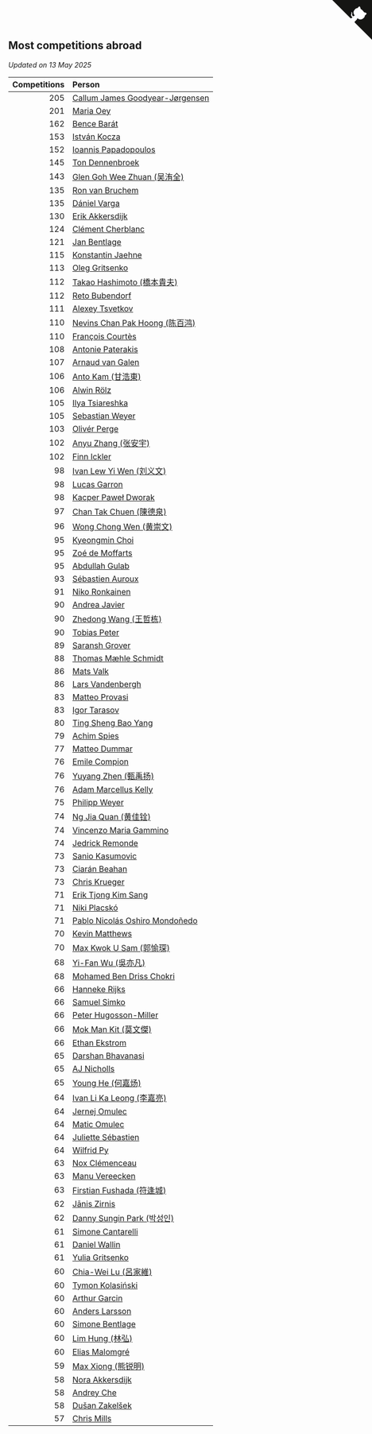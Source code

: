 ## Most competitions abroad

*Updated on 13 May 2025*

| Competitions | Person |
| ---: | :--- |
| 205 | [Callum James Goodyear-Jørgensen](https://www.worldcubeassociation.org/persons/2012GOOD02) |
| 201 | [Maria Oey](https://www.worldcubeassociation.org/persons/2007OEYM01) |
| 162 | [Bence Barát](https://www.worldcubeassociation.org/persons/2008BARA01) |
| 153 | [István Kocza](https://www.worldcubeassociation.org/persons/2005KOCZ01) |
| 152 | [Ioannis Papadopoulos](https://www.worldcubeassociation.org/persons/2013PAPA01) |
| 145 | [Ton Dennenbroek](https://www.worldcubeassociation.org/persons/2003DENN01) |
| 143 | [Glen Goh Wee Zhuan (吴洧全)](https://www.worldcubeassociation.org/persons/2015ZHUA01) |
| 135 | [Ron van Bruchem](https://www.worldcubeassociation.org/persons/2003BRUC01) |
| 135 | [Dániel Varga](https://www.worldcubeassociation.org/persons/2008VARG01) |
| 130 | [Erik Akkersdijk](https://www.worldcubeassociation.org/persons/2005AKKE01) |
| 124 | [Clément Cherblanc](https://www.worldcubeassociation.org/persons/2014CHER05) |
| 121 | [Jan Bentlage](https://www.worldcubeassociation.org/persons/2010BENT01) |
| 115 | [Konstantin Jaehne](https://www.worldcubeassociation.org/persons/2015JAEH01) |
| 113 | [Oleg Gritsenko](https://www.worldcubeassociation.org/persons/2011GRIT01) |
| 112 | [Takao Hashimoto (橋本貴夫)](https://www.worldcubeassociation.org/persons/2007HASH01) |
| 112 | [Reto Bubendorf](https://www.worldcubeassociation.org/persons/2012BUBE01) |
| 111 | [Alexey Tsvetkov](https://www.worldcubeassociation.org/persons/2017TSVE02) |
| 110 | [Nevins Chan Pak Hoong (陈百鸿)](https://www.worldcubeassociation.org/persons/2010CHAN20) |
| 110 | [François Courtès](https://www.worldcubeassociation.org/persons/2008COUR01) |
| 108 | [Antonie Paterakis](https://www.worldcubeassociation.org/persons/2012PATE01) |
| 107 | [Arnaud van Galen](https://www.worldcubeassociation.org/persons/2006GALE01) |
| 106 | [Anto Kam (甘浩東)](https://www.worldcubeassociation.org/persons/2017TUNG13) |
| 106 | [Alwin Rölz](https://www.worldcubeassociation.org/persons/2016ROLZ01) |
| 105 | [Ilya Tsiareshka](https://www.worldcubeassociation.org/persons/2012TERE01) |
| 105 | [Sebastian Weyer](https://www.worldcubeassociation.org/persons/2010WEYE02) |
| 103 | [Olivér Perge](https://www.worldcubeassociation.org/persons/2007PERG01) |
| 102 | [Anyu Zhang (张安宇)](https://www.worldcubeassociation.org/persons/2012ZHAN08) |
| 102 | [Finn Ickler](https://www.worldcubeassociation.org/persons/2012ICKL01) |
| 98 | [Ivan Lew Yi Wen (刘义文)](https://www.worldcubeassociation.org/persons/2012WENI01) |
| 98 | [Lucas Garron](https://www.worldcubeassociation.org/persons/2006GARR01) |
| 98 | [Kacper Paweł Dworak](https://www.worldcubeassociation.org/persons/2020DWOR01) |
| 97 | [Chan Tak Chuen (陳德泉)](https://www.worldcubeassociation.org/persons/2007CHUE01) |
| 96 | [Wong Chong Wen (黄崇文)](https://www.worldcubeassociation.org/persons/2014WENW01) |
| 95 | [Kyeongmin Choi](https://www.worldcubeassociation.org/persons/2017CHOI07) |
| 95 | [Zoé de Moffarts](https://www.worldcubeassociation.org/persons/2010MOFF02) |
| 95 | [Abdullah Gulab](https://www.worldcubeassociation.org/persons/2014GULA02) |
| 93 | [Sébastien Auroux](https://www.worldcubeassociation.org/persons/2008AURO01) |
| 91 | [Niko Ronkainen](https://www.worldcubeassociation.org/persons/2010RONK01) |
| 90 | [Andrea Javier](https://www.worldcubeassociation.org/persons/2010JAVI01) |
| 90 | [Zhedong Wang (王哲栋)](https://www.worldcubeassociation.org/persons/2015WANG83) |
| 90 | [Tobias Peter](https://www.worldcubeassociation.org/persons/2014PETE03) |
| 89 | [Saransh Grover](https://www.worldcubeassociation.org/persons/2014GROV01) |
| 88 | [Thomas Mæhle Schmidt](https://www.worldcubeassociation.org/persons/2013SCHM02) |
| 86 | [Mats Valk](https://www.worldcubeassociation.org/persons/2007VALK01) |
| 86 | [Lars Vandenbergh](https://www.worldcubeassociation.org/persons/2003VAND01) |
| 83 | [Matteo Provasi](https://www.worldcubeassociation.org/persons/2009PROV01) |
| 83 | [Igor Tarasov](https://www.worldcubeassociation.org/persons/2016TARA04) |
| 80 | [Ting Sheng Bao Yang](https://www.worldcubeassociation.org/persons/2008BAOY01) |
| 79 | [Achim Spies](https://www.worldcubeassociation.org/persons/2021SPIE01) |
| 77 | [Matteo Dummar](https://www.worldcubeassociation.org/persons/2017DUMM01) |
| 76 | [Emile Compion](https://www.worldcubeassociation.org/persons/2007COMP01) |
| 76 | [Yuyang Zhen (甄禹扬)](https://www.worldcubeassociation.org/persons/2013ZHEN11) |
| 76 | [Adam Marcellus Kelly](https://www.worldcubeassociation.org/persons/2016KELL10) |
| 75 | [Philipp Weyer](https://www.worldcubeassociation.org/persons/2010WEYE01) |
| 74 | [Ng Jia Quan (黄佳铨)](https://www.worldcubeassociation.org/persons/2015QUAN03) |
| 74 | [Vincenzo Maria Gammino](https://www.worldcubeassociation.org/persons/2016GAMM01) |
| 74 | [Jedrick Remonde](https://www.worldcubeassociation.org/persons/2008REMO01) |
| 73 | [Sanio Kasumovic](https://www.worldcubeassociation.org/persons/2009KASU01) |
| 73 | [Ciarán Beahan](https://www.worldcubeassociation.org/persons/2012BEAH01) |
| 73 | [Chris Krueger](https://www.worldcubeassociation.org/persons/2006KRUE01) |
| 71 | [Erik Tjong Kim Sang](https://www.worldcubeassociation.org/persons/2018SANG01) |
| 71 | [Niki Placskó](https://www.worldcubeassociation.org/persons/2008PLAC01) |
| 71 | [Pablo Nicolás Oshiro Mondoñedo](https://www.worldcubeassociation.org/persons/2010MOND01) |
| 70 | [Kevin Matthews](https://www.worldcubeassociation.org/persons/2010MATT02) |
| 70 | [Max Kwok U Sam (郭愉琛)](https://www.worldcubeassociation.org/persons/2018SAMK01) |
| 68 | [Yi-Fan Wu (吳亦凡)](https://www.worldcubeassociation.org/persons/2010WUIF01) |
| 68 | [Mohamed Ben Driss Chokri](https://www.worldcubeassociation.org/persons/2015CHOK01) |
| 66 | [Hanneke Rijks](https://www.worldcubeassociation.org/persons/2008RIJK01) |
| 66 | [Samuel Simko](https://www.worldcubeassociation.org/persons/2016SIMK01) |
| 66 | [Peter Hugosson-Miller](https://www.worldcubeassociation.org/persons/2021HUGO01) |
| 66 | [Mok Man Kit (莫文傑)](https://www.worldcubeassociation.org/persons/2009KITM01) |
| 66 | [Ethan Ekstrom](https://www.worldcubeassociation.org/persons/2018EKST01) |
| 65 | [Darshan Bhavanasi](https://www.worldcubeassociation.org/persons/2022BHAV01) |
| 65 | [AJ Nicholls](https://www.worldcubeassociation.org/persons/2015NICH04) |
| 65 | [Young He (何嘉炀)](https://www.worldcubeassociation.org/persons/2014HEYO01) |
| 64 | [Ivan Li Ka Leong (李嘉亮)](https://www.worldcubeassociation.org/persons/2015LEON02) |
| 64 | [Jernej Omulec](https://www.worldcubeassociation.org/persons/2010OMUL01) |
| 64 | [Matic Omulec](https://www.worldcubeassociation.org/persons/2010OMUL02) |
| 64 | [Juliette Sébastien](https://www.worldcubeassociation.org/persons/2014SEBA01) |
| 64 | [Wilfrid Py](https://www.worldcubeassociation.org/persons/2016PYWI01) |
| 63 | [Nox Clémenceau](https://www.worldcubeassociation.org/persons/2015CLEM03) |
| 63 | [Manu Vereecken](https://www.worldcubeassociation.org/persons/2010VERE01) |
| 63 | [Firstian Fushada (符逢城)](https://www.worldcubeassociation.org/persons/2015FUSH01) |
| 62 | [Jānis Zirnis](https://www.worldcubeassociation.org/persons/2013ZIRN01) |
| 62 | [Danny Sungin Park (박성인)](https://www.worldcubeassociation.org/persons/2015PARK13) |
| 61 | [Simone Cantarelli](https://www.worldcubeassociation.org/persons/2012CANT02) |
| 61 | [Daniel Wallin](https://www.worldcubeassociation.org/persons/2013WALL03) |
| 61 | [Yulia Gritsenko](https://www.worldcubeassociation.org/persons/2012SIDO01) |
| 60 | [Chia-Wei Lu (呂家維)](https://www.worldcubeassociation.org/persons/2007LUCH01) |
| 60 | [Tymon Kolasiński](https://www.worldcubeassociation.org/persons/2016KOLA02) |
| 60 | [Arthur Garcin](https://www.worldcubeassociation.org/persons/2014GARC27) |
| 60 | [Anders Larsson](https://www.worldcubeassociation.org/persons/2003LARS01) |
| 60 | [Simone Bentlage](https://www.worldcubeassociation.org/persons/2014OHLE01) |
| 60 | [Lim Hung (林弘)](https://www.worldcubeassociation.org/persons/2016HUNG08) |
| 60 | [Elias Malomgré](https://www.worldcubeassociation.org/persons/2017MALO02) |
| 59 | [Max Xiong (熊锐明)](https://www.worldcubeassociation.org/persons/2015XION03) |
| 58 | [Nora Akkersdijk](https://www.worldcubeassociation.org/persons/2009CHRI03) |
| 58 | [Andrey Che](https://www.worldcubeassociation.org/persons/2015CHEA01) |
| 58 | [Dušan Zakelšek](https://www.worldcubeassociation.org/persons/2012ZAKE02) |
| 57 | [Chris Mills](https://www.worldcubeassociation.org/persons/2014MILL04) |


<a href="https://github.com/jonatanklosko/wca_statistics" class="github-corner" aria-label="View source on Github"><svg width="80" height="80" viewBox="0 0 250 250" style="fill:#151513; color:#fff; position: absolute; top: 0; border: 0; right: 0;" aria-hidden="true"><path d="M0,0 L115,115 L130,115 L142,142 L250,250 L250,0 Z"></path><path d="M128.3,109.0 C113.8,99.7 119.0,89.6 119.0,89.6 C122.0,82.7 120.5,78.6 120.5,78.6 C119.2,72.0 123.4,76.3 123.4,76.3 C127.3,80.9 125.5,87.3 125.5,87.3 C122.9,97.6 130.6,101.9 134.4,103.2" fill="currentColor" style="transform-origin: 130px 106px;" class="octo-arm"></path><path d="M115.0,115.0 C114.9,115.1 118.7,116.5 119.8,115.4 L133.7,101.6 C136.9,99.2 139.9,98.4 142.2,98.6 C133.8,88.0 127.5,74.4 143.8,58.0 C148.5,53.4 154.0,51.2 159.7,51.0 C160.3,49.4 163.2,43.6 171.4,40.1 C171.4,40.1 176.1,42.5 178.8,56.2 C183.1,58.6 187.2,61.8 190.9,65.4 C194.5,69.0 197.7,73.2 200.1,77.6 C213.8,80.2 216.3,84.9 216.3,84.9 C212.7,93.1 206.9,96.0 205.4,96.6 C205.1,102.4 203.0,107.8 198.3,112.5 C181.9,128.9 168.3,122.5 157.7,114.1 C157.9,116.9 156.7,120.9 152.7,124.9 L141.0,136.5 C139.8,137.7 141.6,141.9 141.8,141.8 Z" fill="currentColor" class="octo-body"></path></svg></a><style>.github-corner:hover .octo-arm{animation:octocat-wave 560ms ease-in-out}@keyframes octocat-wave{0%,100%{transform:rotate(0)}20%,60%{transform:rotate(-25deg)}40%,80%{transform:rotate(10deg)}}@media (max-width:500px){.github-corner:hover .octo-arm{animation:none}.github-corner .octo-arm{animation:octocat-wave 560ms ease-in-out}}</style>
